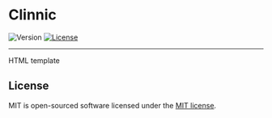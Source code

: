 Clinnic
=========================

![Version](https://img.shields.io/badge/version-1.0-green.svg)
[![License](https://img.shields.io/badge/license-MIT-blue.svg)](http://opensource.org/licenses/MIT)

-------

HTML template

License
-------

MIT is open-sourced software licensed under the [MIT license](https://www.tldrlegal.com/l/mit).
